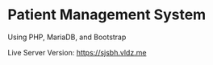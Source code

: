 # Patient Management System

Using PHP, MariaDB, and Bootstrap

Live Server Version: https://sjsbh.vldz.me